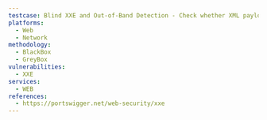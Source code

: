 ```yaml
---
testcase: Blind XXE and Out-of-Band Detection - Check whether XML payloads submitted to the Web (HTTP/HTTPS) service result in DNS or HTTP requests to attacker-controlled domains, indicating blind XXE
platforms: 
  - Web
  - Network
methodology: 
  - BlackBox
  - GreyBox
vulnerabilities:
  - XXE
services:
  - WEB
references:
  - https://portswigger.net/web-security/xxe
---
```

